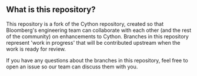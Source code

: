 ## What is this repository?

This repository is a fork of the Cython repository, created so that Bloomberg's
engineering team can collaborate with each other (and the rest of the community)
on enhancements to Cython. Branches in this repository represent 'work in progress' that
will be contributed upstream when the work is ready for review.

If you have any questions about the branches in this repository, feel free to open an issue
so our team can discuss them with you.
